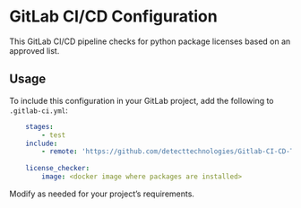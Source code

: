 # GitLab CI/CD Configuration

This GitLab CI/CD pipeline checks for python package licenses based on an approved list.

## Usage

To include this configuration in your GitLab project, add the following to `.gitlab-ci.yml`:

```yaml
    stages:
        - test
    include:
        - remote: 'https://github.com/detecttechnologies/Gitlab-CI-CD-Templates/raw/main/validate/py_license/.gitlab-ci.yml'
    
    license_checker:
        image: <docker image where packages are installed>
```

Modify as needed for your project’s requirements.